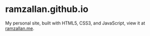 # ramzallan.github.io

My personal site, built with HTML5, CSS3, and JavaScript, view it at [ramzallan.me](http://ramzallan.me). 
